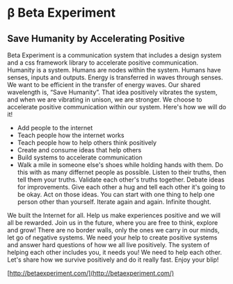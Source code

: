 # β Beta Experiment
## Save Humanity by Accelerating Positive
Beta Experiment is a communication system that includes a design system and a css framework library to accelerate positive communication. Humanity is a system. Humans are nodes within the system. Humans have senses, inputs and outputs. Energy is transferred in waves through senses. We want to be efficient in the transfer of energy waves. Our shared wavelength is, “Save Humanity”. That idea positively vibrates the system, and when we are vibrating in unison, we are stronger. We choose to accelerate positive communication within our system. Here's how we will do it!

- Add people to the internet
- Teach people how the internet works
- Teach people how to help others think positively
- Create and consume ideas that help others
- Build systems to accelerate communication
- Walk a mile in someone else's shoes while holding hands with them. Do this with as many differnet people as possible. Listen to their truths, then tell them your truths. Validate each other's truths together. Debate ideas for improvements. Give each other a hug and tell each other it's going to be okay. Act on those ideas. You can start with one thing to help one person other than yourself. Iterate again and again. Infinite thought.

We built the Internet for all. Help us make experiences positive and we will all be rewarded. Join us in the future, where you are free to think, explore and grow! There are no border walls, only the ones we carry in our minds, let go of negative systems. We need your help to create positive systems and answer hard questions of how we all live positively. The system of helping each other includes you, it needs you! We need to help each other. Let's share how we survive positively and do it really fast. Enjoy your blip!

[http://betaexperiment.com/](http://betaexperiment.com/)
